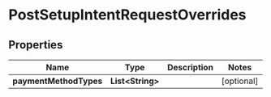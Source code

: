 

# PostSetupIntentRequestOverrides


## Properties

| Name | Type | Description | Notes |
|------------ | ------------- | ------------- | -------------|
|**paymentMethodTypes** | **List&lt;String&gt;** |  |  [optional] |



